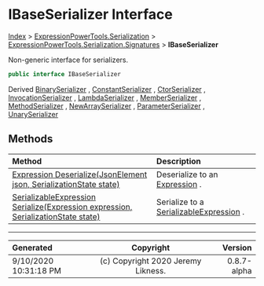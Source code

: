 ﻿# IBaseSerializer Interface

[Index](../index.md) > [ExpressionPowerTools.Serialization](ExpressionPowerTools.Serialization.a.md) > [ExpressionPowerTools.Serialization.Signatures](ExpressionPowerTools.Serialization.Signatures.n.md) > **IBaseSerializer**

Non-generic interface for serializers.

```csharp
public interface IBaseSerializer
```

Derived  [BinarySerializer](ExpressionPowerTools.Serialization.Serializers.BinarySerializer.cs.md) ,  [ConstantSerializer](ExpressionPowerTools.Serialization.Serializers.ConstantSerializer.cs.md) ,  [CtorSerializer](ExpressionPowerTools.Serialization.Serializers.CtorSerializer.cs.md) ,  [InvocationSerializer](ExpressionPowerTools.Serialization.Serializers.InvocationSerializer.cs.md) ,  [LambdaSerializer](ExpressionPowerTools.Serialization.Serializers.LambdaSerializer.cs.md) ,  [MemberSerializer](ExpressionPowerTools.Serialization.Serializers.MemberSerializer.cs.md) ,  [MethodSerializer](ExpressionPowerTools.Serialization.Serializers.MethodSerializer.cs.md) ,  [NewArraySerializer](ExpressionPowerTools.Serialization.Serializers.NewArraySerializer.cs.md) ,  [ParameterSerializer](ExpressionPowerTools.Serialization.Serializers.ParameterSerializer.cs.md) ,  [UnarySerializer](ExpressionPowerTools.Serialization.Serializers.UnarySerializer.cs.md) 

## Methods

| Method | Description |
| :-- | :-- |
| [Expression Deserialize(JsonElement json, SerializationState state)](ExpressionPowerTools.Serialization.Signatures.IBaseSerializer.Deserialize.m.md) | Deserialize to an [Expression](https://docs.microsoft.com/dotnet/api/system.linq.expressions.expression) . |
| [SerializableExpression Serialize(Expression expression, SerializationState state)](ExpressionPowerTools.Serialization.Signatures.IBaseSerializer.Serialize.m.md) | Serialize to a [SerializableExpression](ExpressionPowerTools.Serialization.Serializers.SerializableExpression.cs.md) . |

---

| Generated | Copyright | Version |
| :-- | :-: | --: |
| 9/10/2020 10:31:18 PM | (c) Copyright 2020 Jeremy Likness. | 0.8.7-alpha |
